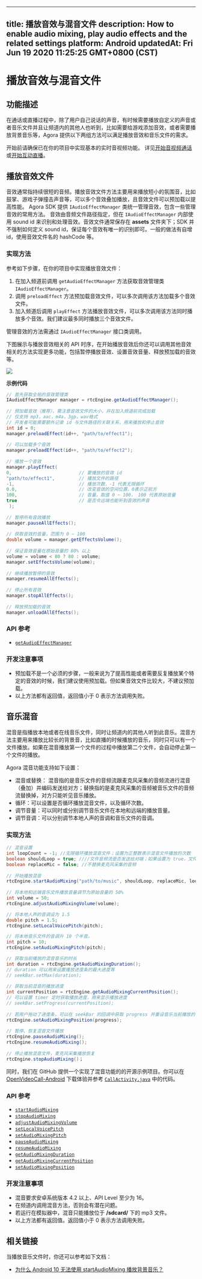 
---
title: 播放音效与混音文件
description: How to enable audio mixing, play audio effects and the related settings
platform: Android
updatedAt: Fri Jun 19 2020 11:25:25 GMT+0800 (CST)
---
# 播放音效与混音文件
## 功能描述

在通话或直播过程中，除了用户自己说话的声音，有时候需要播放自定义的声音或者音乐文件并且让频道内的其他人也听到，比如需要给游戏添加音效，或者需要播放背景音乐等，Agora 提供以下两组方法可以满足播放音效和音乐文件的需求。

开始前请确保已在你的项目中实现基本的实时音视频功能。 详见[开始音视频通话](../../cn/Video/start_call_android.md)或[开始互动直播](../../cn/Video/start_live_android.md)。

## 播放音效文件

音效通常指持续很短的音频。播放音效文件方法主要用来播放短小的氛围音，比如鼓掌、游戏子弹撞击声音等，可以多个音效叠加播放，且音效文件可以预加载以提高性能。
Agora SDK 提供 `IAudioEffectManager` 类统一管理音效，包含一些管理音效的常用方法。 音效由音频文件路径指定，但在 `IAudioEffectManager` 内部使用 sound id 来识别和处理音效。音效文件通常保存在 **assets** 文件夹下；SDK 并不强制如何定义 sound id，保证每个音效有唯一的识别即可。一般的做法有自增 id，使用音效文件名的 hashCode 等。

### 实现方法

参考如下步骤，在你的项目中实现播放音效文件：

1. 在加入频道前调用 `getAudioEffectManager` 方法获取音效管理类 `IAudioEffectManager`。
2. 调用 `preloadEffect` 方法预加载音效文件，可以多次调用该方法加载多个音效文件。
3. 加入频道后调用 `playEffect` 方法播放音效文件，可以多次调用该方法同时播放多个音效。我们建议最多同时播放三个音效文件。

<div class="alert note">管理音效的方法需通过 <code>IAudioEffectManager</code> 接口类调用。</div>

下图展示与播放音效相关的 API 时序，在开始播放音效后你还可以调用其他音效相关的方法实现更多功能，包括暂停播放音效、设置音效音量、释放预加载的音效等。

![](https://web-cdn.agora.io/docs-files/1569321491742)

**示例代码**

```java
// 首先获取全局的音效管理类
IAudioEffectManager manager = rtcEngine.getAudioEffectManager();
  
// 预加载音效（推荐），需注意音效文件的大小，并在加入频道前完成加载
// 仅支持 mp3，aac，m4a，3gp，wav格式
// 开发者可能需要额外记录 id 与文件路径的关联关系，用来播放和停止音效
int id = 0;
manager.preloadEffect(id++, "path/to/effect1");
  
// 可以加载多个音效
manager.preloadEffect(id++, "path/to/effect2");
  
// 播放一个音效
manager.playEffect(
0,                         // 要播放的音效 id 
"path/to/effect1",         // 播放文件的路径
-1,                        // 播放次数，-1 代表无限循环
0.0,                       // 改变音效的空间位置，0表示正前方
100,                       // 音量，取值 0 ~ 100， 100 代表原始音量
true                       // 是否令远端也能听到音效的声音
 );
  
// 暂停所有音效播放
manager.pauseAllEffects();
  
// 获取音效的音量，范围为 0 ~ 100
double volume = manager.getEffectsVolume();
  
// 保证音效音量在原始音量的 80% 以上
volume = volume < 80 ? 80 : volume;
manager.setEffectsVolume(volume);
  
// 继续播放暂停的音效
manager.resumeAllEffects();
  
// 停止所有音效
manager.stopAllEffects();
  
// 释放预加载的音效
manager.unloadAllEffects();
```

### API 参考

- [`getAudioEffectManager`](https://docs.agora.io/cn/Video/API%20Reference/java/classio_1_1agora_1_1rtc_1_1_rtc_engine.html#afd61b8d5e923f9e03cd419dcaf23b4af)


### 开发注意事项

- 预加载不是一个必须的步骤，一般来说为了提高性能或者需要反复播放某个特定的音效的时候，我们建议使用预加载。但如果音效文件比较大，不建议预加载。
- 以上方法都有返回值，返回值小于 0 表示方法调用失败。

## 音乐混音

混音是指播放本地或者在线音乐文件，同时让频道内的其他人听到此音乐。混音方法主要用来播放比较长的背景音，比如直播的时候播放的音乐，同时只可以有一个文件播放。如果在混音播放第一个文件的过程中播放第二个文件，会自动停止第一个文件的播放。

Agora 混音功能支持如下设置：

- 混音或替换： 混音指的是音乐文件的音频流跟麦克风采集的音频流进行混音（叠加）并编码发送给对方；替换指的是麦克风采集的音频被音乐文件的音频流替换掉，对方只能听见音乐播放。
- 循环：可以设置是否循环播放混音文件，以及循环次数。
- 调节音量：可以同时或分别调节音乐文件在本地和远端的播放音量。
- 调节音调：可以分别调节本地人声的音调和音乐文件的音调。

### 实现方法

```java
// 混音设置
int loopCount = -1; //无限循环播放混音文件；设置为正整数表示混音文件播放的次数
boolean shouldLoop = true; ////文件音频流是否发送给对端；如果设置为 true，文件音频流仅在本地可以听见，不会发送到对端
boolean replaceMic = false; //不替换麦克风采集的音频
  
// 开始播放混音
rtcEngine.startAudioMixing("path/to/music", shouldLoop, replaceMic, loopCount);
  
// 将本地和远端音乐文件播放音量调节为原始音量的 50%
int volume = 50;
rtcEngine.adjustAudioMixingVolume(volume);

// 将本地人声的音调设为 1.5
double pitch = 1.5;
rtcEngine.setLocalVoicePitch(pitch);

// 将本地音乐文件的音调升 10 个半音。
int pitch = 10;
rtcEngine.setAudioMixingPitch(pitch);

// 获取当前播放的混音音乐的时长
int duration = rtcEngine.getAudioMixingDuration();
// duration 可以用来设置播放进度条的最大进度等
// seekBar.setMax(duration);
  
// 获取当前混音的播放进度
int currentPosition = rtcEngine.getAudioMixingCurrentPosition();
// 可以设置 timer 定时获取播放进度，用来显示播放进度
// seekBar.setProgress(currentPosition);
  
// 若用户拖动了进度条，可以在 seekBar 的回调中获取 progress 并重设音乐当前播放的位置
rtcEngine.setAudioMixingPosition(progress);
  
// 暂停、恢复混音文件播放
rtcEngine.pauseAudioMixing();
rtcEngine.resumeAudioMixing();
  
// 停止播放混音文件，麦克风采集播放恢复
rtcEngine.stopAudioMixing()；
```

同时，我们在 GitHub 提供一个实现了混音功能的的开源示例项目。你可以在 [OpenVideoCall-Android](https://github.com/AgoraIO/Basic-Video-Call/blob/master/Group-Video/OpenVideoCall-Android) 下载体验并参考 [`CallActivity.java`](https://github.com/AgoraIO/Basic-Video-Call/blob/master/Group-Video/OpenVideoCall-Android/app/src/main/java/io/agora/openvcall/ui/CallActivity.java) 中的代码。

### API 参考

- [`startAudioMixing`](https://docs.agora.io/cn/Video/API%20Reference/java/classio_1_1agora_1_1rtc_1_1_rtc_engine.html#ac56ceea1a143a4898382bce10b04df09)
- [`stopAudioMixing`](https://docs.agora.io/cn/Video/API%20Reference/java/classio_1_1agora_1_1rtc_1_1_rtc_engine.html#addb1cbc23b7f725eea6eedd18412854d)
- [`adjustAudioMixingVolume`](https://docs.agora.io/cn/Video/API%20Reference/java/classio_1_1agora_1_1rtc_1_1_rtc_engine.html#a13c5737248d5a5abf6e8eb3130aba65a)
- [`setLocalVoicePitch`](https://docs.agora.io/cn/Video/API%20Reference/java/classio_1_1agora_1_1rtc_1_1_rtc_engine.html#a41b525f9cbf2911594bcda9b20a728c9)
- [`setAudioMixingPitch`](https://docs.agora.io/cn/Video/API%20Reference/java/classio_1_1agora_1_1rtc_1_1_rtc_engine.html#a1ffa38f7445ff0ba71515c931f2f4f6a)
- [`pauseAudioMixing`](https://docs.agora.io/cn/Video/API%20Reference/java/classio_1_1agora_1_1rtc_1_1_rtc_engine.html#ab2d4fb72ec3031f59da72b55857e0da7)
- [`resumeAudioMixing`](https://docs.agora.io/cn/Video/API%20Reference/java/classio_1_1agora_1_1rtc_1_1_rtc_engine.html#aedad78215c21f0a6acac7f155199f3ce)
- [`getAudioMixingDuration`](https://docs.agora.io/cn/Video/API%20Reference/java/classio_1_1agora_1_1rtc_1_1_rtc_engine.html#a8bbeb8a8b07e4e7b1a0a493f1c66998d)
- [`getAudioMixingCurrentPosition`](https://docs.agora.io/cn/Video/API%20Reference/java/classio_1_1agora_1_1rtc_1_1_rtc_engine.html#a5119b0e6b356f867f7e13a6e1b2bb3e5)
- [`setAudioMixingPosition`](https://docs.agora.io/cn/Video/API%20Reference/java/classio_1_1agora_1_1rtc_1_1_rtc_engine.html#a12c3dc250c86d54552c1589dfda2e002)

### 开发注意事项

- 混音要求安卓系统版本 4.2 以上、API Level 至少为 16。
- 在频道内调用混音方法，否则会有潜在问题。
- 若运行在模拟器中，混音只能播放位于 **/sdcard/** 下的 mp3 文件。
- 以上方法都有返回值。返回值小于 0 表示方法调用失败。

## 相关链接

当播放音乐文件时，你还可以参考如下文档：

- [为什么 Android 10 无法使用 startAudioMixing 播放背景音乐？](https://docs.agora.io/cn/faq/android_startaudiomixing_permission)
